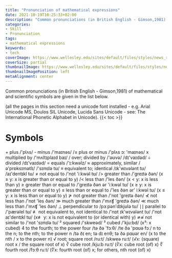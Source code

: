 ```yaml
---
title: "Pronunciation of mathematical expressions"
date: 2021-10-19T10:25:33+02:00
description: "Common pronunciations (in British English - Gimson,1981) of mathematical and scientific symbols are given in the list below"
categories:
- Skill
- Pronunciation
tags:
- mathematical expressions
keywords:
- tech
coverImage: https://www.wellesley.edu/sites/default/files/styles/news_refresh_hero/public/assets/dailyshot/ds_461390782.jpg?itok=jr0Buv1t
coverSize: partial
thumbnailImage: https://www.wellesley.edu/sites/default/files/styles/news_refresh_hero/public/assets/dailyshot/ds_461390782.jpg?itok=jr0Buv1t
thumbnailImagePosition: left
metaAlignment: center
---
```

Common pronunciations (in British English - Gimson,1981) of mathematical and scientific symbols are given in the list below.
<!--more-->
(all the pages in this section need a unicode font installed - e.g. Arial Unicode MS, Doulos SIL Unicode, Lucida Sans Unicode - see: The International Phonetic Alphabet in Unicode).
{{< toc >}}
# Symbols
\+	plus	/'plʌs/
\-	minus	/'maɪnəs/
/±	plus or minus	/'plʌs  ɔ:  'maɪnəs/
x	multiplied by	/'mʌltɪplaɪd baɪ/
/	over; divided by	/'əʊvə/ /dɪ'vaɪdəd/
÷	divided	/dɪ'vaɪdəd/
=	equals	/'ɪ:kwəlz/
≈	approximately, similar	/ə'prɒksɪmətlɪ/ /'sɪmɪlə tʊ/
≡	equivalent to; identical	/ɪk'wɪvələnt tʊ/ /aɪ'dentɪkl tʊ/
≠ 	not equal to	/'nɒt 'iːkwəl tʊ/
/> 	greater than	/'greɪtə ðən/ (x ≥ y: x is greater than or equal to y)
/< 	less than	/'les ðən/ (x < y: x is less than y)
≥ 	greater than or equal to	/'greɪtə ðən ər 'iːkwəl tʊ/ (x ≥ y: x is greater than or equal to y)
≤ 	less than or equal to	/'les ðən ər' iːkwəl tʊ/ (x ≤ y: x is less than or equal to y)
⊁	not greater than	/'nɒt 'greɪtə ðən/
⊀	not less than	/'nɒt 'les ðən/
≫	much greater than	/'mʌʧ 'greɪtə ðən/
≪	much less than	/'mʌʧ 'les ðən/
⊥	perpendicular to	/pɜːpən'dɪkjʊlə tʊ/
∣∣	parallel to	/'pærəlel tʊ/
≢	 not equivalent to, not identical to	/'nɒt ɪk'wɪvələnt tʊ/ /'nɒt aɪ'dentɪkl tʊ/ (x≢ y: x is not equivalent to (or identical with) y)
≄≉	not similar to	/'nɒt 'sɪmɪlə tʊ/
²	squared	/'skweəd/
³	cubed	/'kju:bd/ (x³: x cubed)
4	to the fourth;  to the power four	/tə ðə 'fɔːθ/ /te ðə 'pɑʊə fɔː/
n	 to the n; to the nth; to the power n	/tə ðɪ en; tə dɪ enθ; tə ðə pɑʊər en/ (x to the nth / x to the power n)
√	root; square root	/ru:t/ /skweə ru:t/ (√x: (square) root x / the square root of x)
∛	cube root	/kju:b ru:t/ (∛x: cube root (of) x)
∜	fourth root 	/fɔːθ ruːt/ (∜x:	fourth root (of) x; for others, nth root (of) x)
